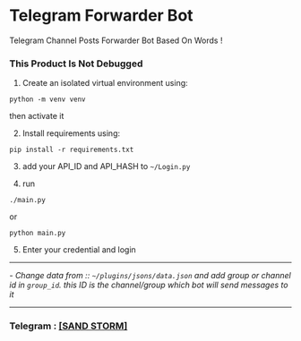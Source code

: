 # Telegram Forwarder Bot
Telegram Channel Posts Forwarder Bot Based On Words !

### This Product Is Not Debugged 


1) Create an isolated virtual environment using:
```
python -m venv venv
```
 then activate it
  
2) Install requirements using: 
```
pip install -r requirements.txt
```

3) add your API_ID and API_HASH to `~/Login.py`

4) run
```
./main.py
```
or 
```
python main.py
```

5) Enter your credential and login

----

*- Change data from :: `~/plugins/jsons/data.json` and add group or channel id in `group_id`. this ID is the channel/group which bot will send messages to it*


----

### Telegram : [[SAND STORM]](https://t.me/iSANDSTORM)
